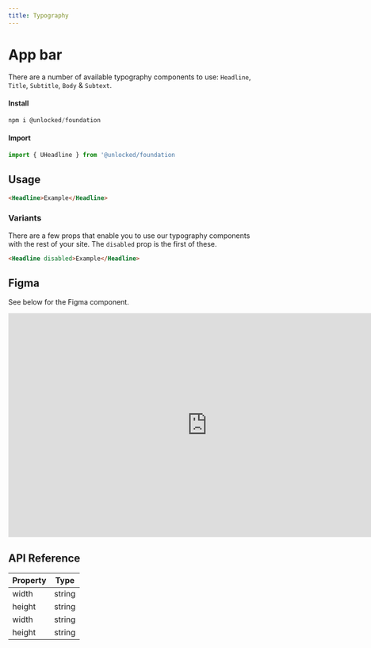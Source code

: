 ```yaml
---
title: Typography
---
```

# App bar

There are a number of available typography components to use: `Headline`, `Title`, `Subtitle`, `Body` & `Subtext`.

#### Install
```js
npm i @unlocked/foundation
```

#### Import
```js
import { UHeadline } from '@unlocked/foundation
```
## Usage

```html
<Headline>Example</Headline>
```
### Variants

There are a few props that enable you to use our typography components with the rest of your site.
The `disabled` prop is the first of these.

```html
<Headline disabled>Example</Headline>
```
## Figma

See below for the Figma component.

<iframe style="border: 1px solid rgba(0, 0, 0, 0.1);" width="800" height="450" src="https://www.figma.com/embed?embed_host=share&url=https%3A%2F%2Fwww.figma.com%2Ffile%2F1GKZEhOubObtIb1UHXMV95%2FMaterial-2-Design-Kit-(Community)%3Fnode-id%3D0%253A2347" allowfullscreen></iframe>

## API Reference

| Property              | Type                       |
| --------------------- | -------------------------- |
| width       | string            |
| height       | string            |
| width       | string            |
| height       | string            |